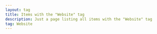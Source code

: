 ```yaml
---
layout: tag
title: Items with the "Website" tag
description: Just a page listing all items with the "Website" tag
tag: Website
---
```


